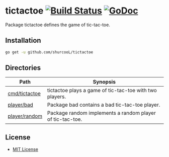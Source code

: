 # tictactoe [![Build Status](https://travis-ci.org/shurcooL/tictactoe.svg?branch=master)](https://travis-ci.org/shurcooL/tictactoe) [![GoDoc](https://godoc.org/github.com/shurcooL/tictactoe?status.svg)](https://godoc.org/github.com/shurcooL/tictactoe)

Package tictactoe defines the game of tic-tac-toe.

Installation
------------

```bash
go get -u github.com/shurcooL/tictactoe
```

Directories
-----------

| Path                                                                           | Synopsis                                                  |
|--------------------------------------------------------------------------------|-----------------------------------------------------------|
| [cmd/tictactoe](https://godoc.org/github.com/shurcooL/tictactoe/cmd/tictactoe) | tictactoe plays a game of tic-tac-toe with two players.   |
| [player/bad](https://godoc.org/github.com/shurcooL/tictactoe/player/bad)       | Package bad contains a bad tic-tac-toe player.            |
| [player/random](https://godoc.org/github.com/shurcooL/tictactoe/player/random) | Package random implements a random player of tic-tac-toe. |

License
-------

-	[MIT License](https://opensource.org/licenses/mit-license.php)
